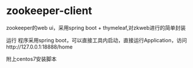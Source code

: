 # zookeeper-client
zookeeper的web ui，采用spring boot + thymeleaf,对zkweb进行的简单封装

运行
程序采用spring boot，可以直接工具内启动，直接运行Application，访问http://127.0.0.1:18888/home



附上centos7安装脚本



